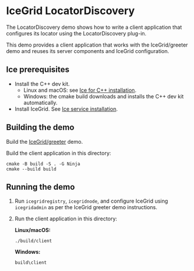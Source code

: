 # IceGrid LocatorDiscovery

The LocatorDiscovery demo shows how to write a client application that configures its locator using the
LocatorDiscovery plug-in.

This demo provides a client application that works with the IceGrid/greeter demo and reuses its server components and
IceGrid configuration.

## Ice prerequisites

- Install the C++ dev kit.
  - Linux and macOS: see [Ice for C++ installation].
  - Windows: the cmake build downloads and installs the C++ dev kit automatically.
- Install IceGrid. See [Ice service installation].

## Building the demo

Build the [IceGrid/greeter](../greeter) demo.

Build the client application in this directory:

```shell
cmake -B build -S . -G Ninja
cmake --build build
```

## Running the demo

1. Run `icegridregistry`, `icegridnode`, and configure IceGrid using `icegridadmin` as per the IceGrid greeter demo
   instructions.

2. Run the client application in this directory:

    **Linux/macOS:**

    ```shell
    ./build/client
    ```

    **Windows:**

    ```shell
    build\client
    ```

[Ice for C++ installation]: https://github.com/zeroc-ice/ice/blob/main/NIGHTLY.md#ice-for-c
[Ice service installation]: https://github.com/zeroc-ice/ice/blob/main/NIGHTLY.md#ice-services
